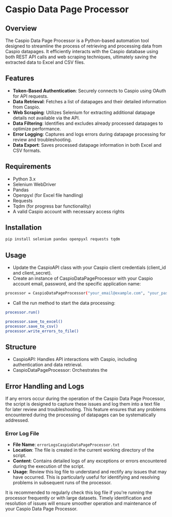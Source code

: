 # Caspio Data Page Processor

## Overview
The Caspio Data Page Processor is a Python-based automation tool designed to streamline the process of retrieving and processing data from Caspio datapages. It efficiently interacts with the Caspio database using both REST API calls and web scraping techniques, ultimately saving the extracted data to Excel and CSV files. 

## Features
- **Token-Based Authentication**: Securely connects to Caspio using OAuth for API requests.
- **Data Retrieval**: Fetches a list of datapages and their detailed information from Caspio.
- **Web Scraping**: Utilizes Selenium for extracting additional datapage details not available via the API.
- **Data Filtering**: Identifies and excludes already processed datapages to optimize performance.
- **Error Logging**: Captures and logs errors during datapage processing for review and troubleshooting.
- **Data Export**: Saves processed datapage information in both Excel and CSV formats.

## Requirements
- Python 3.x
- Selenium WebDriver
- Pandas
- Openpyxl (for Excel file handling)
- Requests
- Tqdm (for progress bar functionality)
- A valid Caspio account with necessary access rights

## Installation
```bash
pip install selenium pandas openpyxl requests tqdm
```

## Usage
- Update the CaspioAPI class with your Caspio client credentials (client_id and client_secret).
- Create an instance of CaspioDataPageProcessor with your Caspio account email, password, and the specific application name:
```bash
processor = CaspioDataPageProcessor("your_email@example.com", "your_password", "your_app_name")
```
- Call the run method to start the data processing:
```bash
processor.run()
```
```bash
processor.save_to_excel()
processor.save_to_csv()
processor.write_errors_to_file()
```
## Structure
- CaspioAPI: Handles API interactions with Caspio, including authentication and data retrieval.
- CaspioDataPageProcessor: Orchestrates the

## Error Handling and Logs
If any errors occur during the operation of the Caspio Data Page Processor, the script is designed to capture these issues and log them into a text file for later review and troubleshooting. This feature ensures that any problems encountered during the processing of datapages can be systematically addressed.

### Error Log File
- **File Name**: `errorLogsCaspioDataPageProcessor.txt`
- **Location**: The file is created in the current working directory of the script.
- **Content**: Contains detailed logs of any exceptions or errors encountered during the execution of the script.
- **Usage**: Review this log file to understand and rectify any issues that may have occurred. This is particularly useful for identifying and resolving problems in subsequent runs of the processor.

It is recommended to regularly check this log file if you're running the processor frequently or with large datasets. Timely identification and resolution of issues will ensure smoother operation and maintenance of your Caspio Data Page Processor.

